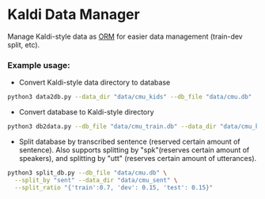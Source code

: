 # Kaldi Data Manager
Manage Kaldi-style data as [ORM](https://en.wikipedia.org/wiki/Object-relational_mapping) 
for easier data management (train-dev split, etc).

### Example usage:
- Convert Kaldi-style data directory to database
```bash
python3 data2db.py --data_dir "data/cmu_kids" --db_file "data/cmu.db" 
```
- Convert database to Kaldi-style directory
``` bash
python3 db2data.py --db_file "data/cmu_train.db" --data_dir "data/cmu_kids_train"
```
- Split database by transcribed sentence (reserved certain amount of sentence). Also supports splitting 
by "spk"(reserves certain amount of speakers), and splitting by "utt" (reserves certain amount of utterances).
```bash
python3 split_db.py --db_file "data/cmu.db" \
  --split_by "sent" --data_dir "data/cmu_sent" \
  --split_ratio "{'train':0.7, 'dev': 0.15, 'test': 0.15}" 
```
